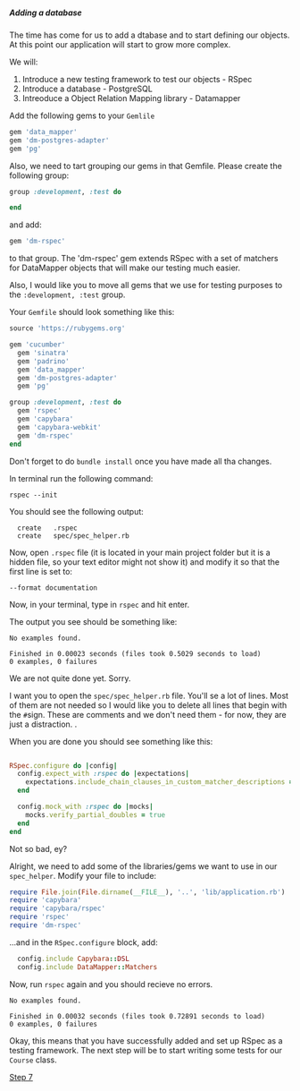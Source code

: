 ##### Adding a database

The time has come for us to add a dtabase and to start defining our objects. At this point our application will start to grow more complex.

We will:
1. Introduce a new testing framework to test our objects - RSpec
2. Introduce a database - PostgreSQL
3. Intreoduce a Object Relation Mapping library - Datamapper

Add the following gems to your `Gemlile`

```ruby
gem 'data_mapper'
gem 'dm-postgres-adapter'
gem 'pg'
```

Also, we need to tart grouping our gems in that Gemfile. Please create the following group:

```ruby
group :development, :test do

end
```

and add:
```ruby
gem 'dm-rspec'
```
to that group. The 'dm-rspec' gem extends RSpec with a set of matchers for DataMapper objects that will make our testing much easier.

Also, I would like you to move all gems that we use for testing purposes to the `:development, :test` group.

Your `Gemfile` should look something like this:

```ruby
source 'https://rubygems.org'

gem 'cucumber'
  gem 'sinatra'
  gem 'padrino'
  gem 'data_mapper'
  gem 'dm-postgres-adapter'
  gem 'pg'

group :development, :test do
  gem 'rspec'
  gem 'capybara'
  gem 'capybara-webkit'
  gem 'dm-rspec'
end
```

Don't forget to do `bundle install` once you have made all tha changes.

In terminal run the following command:

```
rspec --init
```

You should see the following output:

```
  create   .rspec
  create   spec/spec_helper.rb
```

Now, open `.rspec` file (it is located in  your main project folder but it is a hidden file, so your text editor might not show it) and modify it so that the first line is set to:

```
--format documentation
```

Now, in your terminal, type in `rspec` and hit enter.

The output you see should be something like:

```
No examples found.

Finished in 0.00023 seconds (files took 0.5029 seconds to load)
0 examples, 0 failures
```

We are not quite done yet. Sorry.

I want you to open the `spec/spec_helper.rb` file. You'll se a lot of lines. Most of them are not needed so I would like you to delete all lines that begin with the `#`sign.
These are comments and we don't need them - for now, they are just a distraction. .

When you are done you should see something like this:

```ruby

RSpec.configure do |config|
  config.expect_with :rspec do |expectations|
    expectations.include_chain_clauses_in_custom_matcher_descriptions = true
  end

  config.mock_with :rspec do |mocks|
    mocks.verify_partial_doubles = true
  end
end
```

Not so bad, ey?

Alright, we need to add some of the libraries/gems we want to use in our `spec_helper`. Modify your file to include:

```ruby
require File.join(File.dirname(__FILE__), '..', 'lib/application.rb')
require 'capybara'
require 'capybara/rspec'
require 'rspec'
require 'dm-rspec'

```

...and in the `RSpec.configure` block, add:
```ruby
  config.include Capybara::DSL
  config.include DataMapper::Matchers
```

Now, run `rspec` again and you should recieve no errors.

```
No examples found.

Finished in 0.00032 seconds (files took 0.72891 seconds to load)
0 examples, 0 failures
```

Okay, this means that you have successfully added and set up RSpec as a testing framework. The next step will be to start writing some tests for our `Course` class.

[Step 7](step7.md)



